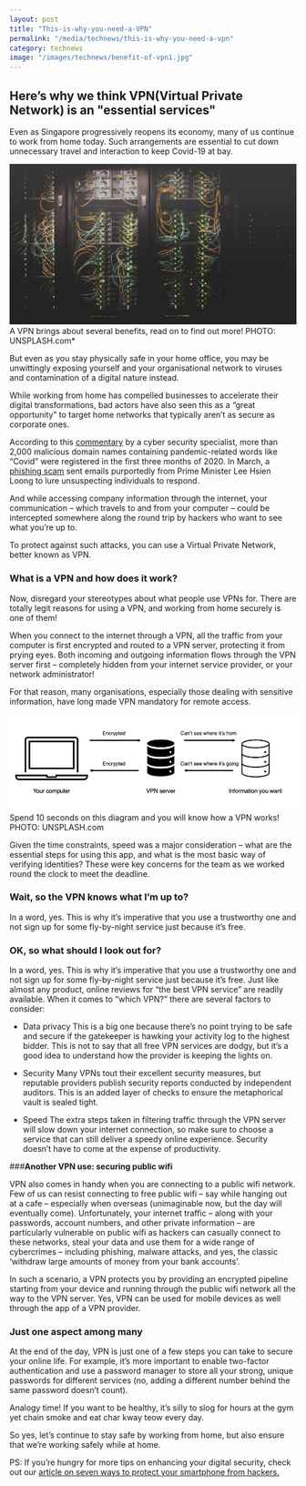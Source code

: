 ```yaml
---
layout: post
title: "This-is-why-you-need-a-VPN"
permalink: "/media/technews/this-is-why-you-need-a-vpn"
category: technews
image: "/images/technews/benefit-of-vpn1.jpg"
---
```


## Here’s why we think VPN(Virtual Private Network) is an "essential services"


Even as Singapore progressively reopens its economy, many of us continue to work from home today. Such arrangements are essential to cut down unnecessary travel and interaction to keep Covid-19 at bay. 

![Photo of a server!](/images/technews/benefit-of-vpn1.jpg)
A VPN brings about several benefits, read on to find out more! PHOTO: UNSPLASH.com*

But even as you stay physically safe in your home office, you may be unwittingly exposing yourself and your organisational network to viruses and contamination of a digital nature instead. 

While working from home has compelled businesses to accelerate their digital transformations, bad actors have also seen this as a “great opportunity” to target home networks that typically aren’t as secure as corporate ones. 

According to this [commentary](https://www.todayonline.com/commentary/guard-against-common-cyber-attacks-while-working-home) by a cyber security specialist, more than 2,000 malicious domain names containing pandemic-related words like “Covid” were registered in the first three months of 2020. In March, a [phishing scam](https://www.facebook.com/leehsienloong/photos/a.344710778924968/3154441464618538/?type=3) sent emails purportedly from Prime Minister Lee Hsien Loong to lure unsuspecting individuals to respond. 

And while accessing company information through the internet, your communication – which travels to and from your computer – could be intercepted somewhere along the round trip by hackers who want to see what you’re up to. 

To protect against such attacks, you can use a Virtual Private Network, better known as VPN. 

### **What is a VPN and how does it work?**


Now, disregard your stereotypes about what people use VPNs for. There are totally legit reasons for using a VPN, and working from home securely is one of them!

When you connect to the internet through a VPN, all the traffic from your computer is first encrypted and routed to a VPN server, protecting it from prying eyes. Both incoming and outgoing information flows through the VPN server first – completely hidden from your internet service provider, or your network administrator! 

For that reason, many organisations, especially those dealing with sensitive information, have long made VPN mandatory for remote access. 


![Spend 10 seconds on this diagram, learn how a VPN works!](/images/technews/benefit-of-vpn2.jpg)
Spend 10 seconds on this diagram and you will know how a VPN works! PHOTO: UNSPLASH.com

Given the time constraints, speed was a major consideration – what are the essential steps for using this app, and what is the most basic way of verifying identities? These were key concerns for the team as we worked round the clock to meet the deadline.


### **Wait, so the VPN knows what I’m up to?**

In a word, yes. This is why it’s imperative that you use a trustworthy one and not sign up for some fly-by-night service just because it’s free. 


### **OK, so what should I look out for?**

In a word, yes. This is why it’s imperative that you use a trustworthy one and not sign up for some fly-by-night service just because it’s free. 
Just like almost any product, online reviews for “the best VPN service” are readily available. When it comes to “which VPN?” there are several factors to consider:

- Data privacy
This is a big one because there’s no point trying to be safe and secure if the gatekeeper is hawking your activity log to the highest bidder. This is not to say that all free VPN services are dodgy, but it’s a good idea to understand how the provider is keeping the lights on. 

- Security
Many VPNs tout their excellent security measures, but reputable providers publish security reports conducted by independent auditors. This is an added layer of checks to ensure the metaphorical vault is sealed tight. 

- Speed
The extra steps taken in filtering traffic through the VPN server will slow down your internet connection, so make sure to choose a service that can still deliver a speedy online experience. Security doesn’t have to come at the expense of productivity. 

###**Another VPN use: securing public wifi**

VPN also comes in handy when you are connecting to a public wifi network. Few of us can resist connecting to free public wifi – say while hanging out at a cafe – especially when overseas (unimaginable now, but the day will eventually come). Unfortunately, your internet traffic – along with your passwords, account numbers, and other private information – are particularly vulnerable on public wifi as hackers can casually connect to these networks, steal your data and use them for a wide range of cybercrimes – including phishing, malware attacks, and yes, the classic ‘withdraw large amounts of money from your bank accounts’.
 
In such a scenario, a VPN protects you by providing an encrypted pipeline starting from your device and running through the public wifi network all the way to the VPN server. Yes, VPN can be used for mobile devices as well through the app of a VPN provider. 


### **Just one aspect among many**

At the end of the day, VPN is just one of a few steps you can take to secure your online life. For example, it’s more important to enable two-factor authentication and use a password manager to store all your strong, unique passwords for different services (no, adding a different number behind the same password doesn’t count). 

Analogy time! If you want to be healthy, it’s silly to slog for hours at the gym yet chain smoke and eat char kway teow every day. 

So yes, let’s continue to stay safe by working from home, but also ensure that we’re working safely while at home.  

PS: If you’re hungry for more tips on enhancing your digital security, check out our [article on seven ways to protect your smartphone from hackers.](https://www.tech.gov.sg/media/technews/seven-ways-to-protect-your-smartphone-from-hackers) 

